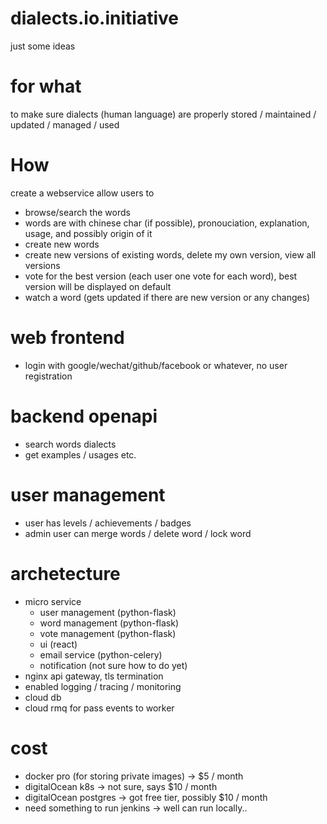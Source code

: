 # dialects.io.initiative
just some ideas

# for what
to make sure dialects (human language) are properly stored / maintained / updated / managed / used

# How
create a webservice allow users to

  * browse/search the words
  * words are with chinese char (if possible), pronouciation, explanation, usage, and possibly origin of it
  * create new words
  * create new versions of existing words, delete my own version, view all versions
  * vote for the best version (each user one vote for each word), best version will be displayed on default
  * watch a word (gets updated if there are new version or any changes)
  
# web frontend
  * login with google/wechat/github/facebook or whatever, no user registration
 
# backend openapi
  * search words dialects
  * get examples / usages etc.

# user management
  * user has levels / achievements / badges
  * admin user can merge words / delete word / lock word

# archetecture
  * micro service
    * user management (python-flask)
    * word management (python-flask)
    * vote management (python-flask)
    * ui (react)
    * email service (python-celery)
    * notification (not sure how to do yet)
  * nginx api gateway, tls termination
  * enabled logging / tracing / monitoring 
  * cloud db
  * cloud rmq for pass events to worker

# cost
  * docker pro (for storing private images) -> $5 / month
  * digitalOcean k8s  -> not sure, says $10 / month
  * digitalOcean postgres  -> got free tier, possibly $10 / month
  * need something to run jenkins -> well can run locally..
